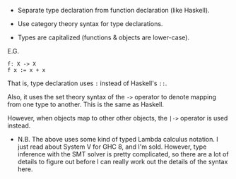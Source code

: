 * Separate type declaration from function declaration (like Haskell).

* Use category theory syntax for type declarations.

* Types are capitalized (functions & objects are lower-case).

E.G.
```PureBit
f: X -> X
f x := x + x
```

That is, type declaration uses `:` instead of Haskell's `::`.

Also, it uses the set theory syntax of the `->` operator to denote mapping from
one type to another. This is the same as Haskell.

However, when objects map to other other objects, the `|->` operator is used
instead.

* N.B. The above uses some kind of typed Lambda calculus notation. I just read
  about System V for GHC 8, and I'm sold. However, type inference with the SMT
  solver is pretty complicated, so there are a lot of details to figure out
  before I can really work out the details of the syntax here.
